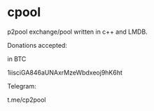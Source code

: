 # cpool
p2pool exchange/pool written in c++ and LMDB.

Donations accepted:

in BTC 

1iisciGA846aUNAxrMzeWbdxeoj9hK6ht


Telegram:

t.me/cp2pool
